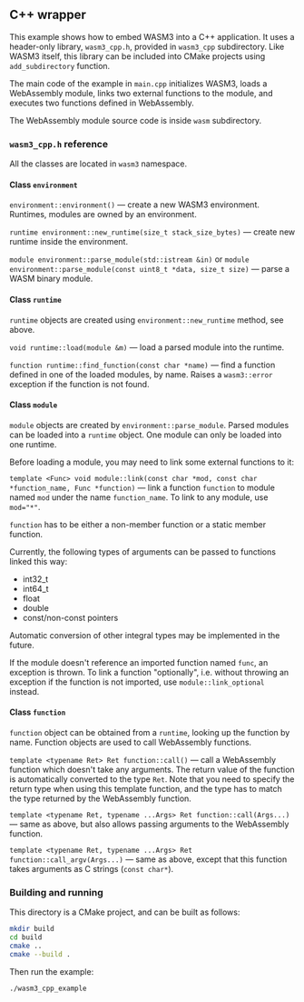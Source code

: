 ## C++ wrapper

This example shows how to embed WASM3 into a C++ application. It uses a header-only library, `wasm3_cpp.h`, provided in `wasm3_cpp` subdirectory. Like WASM3 itself, this library can be included into CMake projects using `add_subdirectory` function.

The main code of the example in `main.cpp` initializes WASM3, loads a WebAssembly module, links two external functions to the module, and executes two functions defined in WebAssembly.

The WebAssembly module source code is inside `wasm` subdirectory.

### `wasm3_cpp.h` reference

All the classes are located in `wasm3` namespace.

#### Class `environment`

`environment::environment()` — create a new WASM3 environment. Runtimes, modules are owned by an environment.

`runtime environment::new_runtime(size_t stack_size_bytes)` — create new runtime inside the environment.

`module environment::parse_module(std::istream &in)` or `module environment::parse_module(const uint8_t *data, size_t size)` — parse a WASM binary module.

#### Class `runtime`

`runtime` objects are created using `environment::new_runtime` method, see above.

`void runtime::load(module &m)` — load a parsed module into the runtime.

`function runtime::find_function(const char *name)` — find a function defined in one of the loaded modules, by name. Raises a `wasm3::error` exception if the function is not found.

#### Class `module`

`module` objects are created by `environment::parse_module`. Parsed modules can be loaded into a `runtime` object. One module can only be loaded into one runtime.

Before loading a module, you may need to link some external functions to it:

`template <Func> void module::link(const char *mod, const char *function_name, Func *function)` — link a function `function` to module named `mod` under the name `function_name`. To link to any module, use `mod="*"`. 

`function` has to be either a non-member function or a static member function.

Currently, the following types of arguments can be passed to functions linked this way:

* int32_t
* int64_t
* float
* double
* const/non-const pointers

Automatic conversion of other integral types may be implemented in the future.

If the module doesn't reference an imported function named `func`, an exception is thrown. To link a function "optionally", i.e. without throwing an exception if the function is not imported, use `module::link_optional` instead.

#### Class `function`

`function` object can be obtained from a `runtime`, looking up the function by name. Function objects are used to call WebAssembly functions.

`template <typename Ret> Ret function::call()` — call a WebAssembly function which doesn't take any arguments. The return value of the function is automatically converted to the type `Ret`. Note that you need to specify the return type when using this template function, and the type has to match the type returned by the WebAssembly function.

`template <typename Ret, typename ...Args> Ret function::call(Args...)` — same as above, but also allows passing arguments to the WebAssembly function.

`template <typename Ret, typename ...Args> Ret function::call_argv(Args...)` — same as above, except that this function takes arguments as C strings (`const char*`).

### Building and running

This directory is a CMake project, and can be built as follows:

```bash
mkdir build
cd build
cmake ..
cmake --build .
```

Then run the example:

```bash
./wasm3_cpp_example
```

